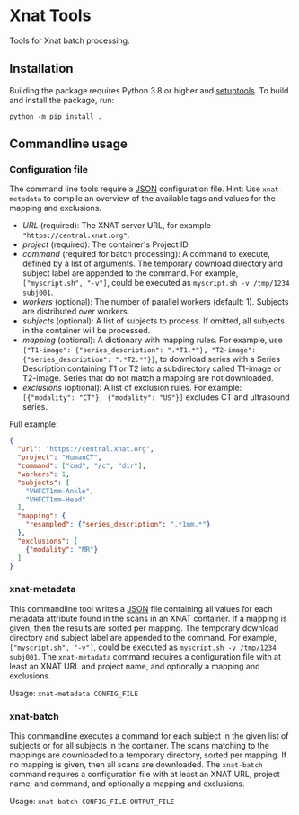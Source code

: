 # Xnat Tools

Tools for Xnat batch processing.


## Installation

Building the package requires Python 3.8 or higher and [setuptools](https://pypi.org/project/setuptools/).
To build and install the package, run:
```shell
python -m pip install .
```


## Commandline usage


### Configuration file

The command line tools require a [JSON](https://en.wikipedia.org/wiki/JSON) configuration file.
Hint: Use `xnat-metadata` to compile an overview of the available tags and values for the mapping and exclusions.

* *URL* (required): The XNAT server URL, for example `"https://central.xnat.org"`.
* *project* (required): The container's Project ID.
* *command* (required for batch processing): A command to execute, defined by a list of arguments. The temporary download directory and subject label are appended to the command. For example, `["myscript.sh", "-v"]`, could be executed as `myscript.sh -v /tmp/1234 subj001`.
* *workers* (optional): The number of parallel workers (default: 1). Subjects are distributed over workers.
* *subjects* (optional): A list of subjects to process. If omitted, all subjects in the container will be processed.
* *mapping* (optional): A dictionary with mapping rules. For example, use `{"T1-image": {"series_description": ".*T1.*"}, "T2-image": {"series_description": ".*T2.*"}}`, to download series with a Series Description containing T1 or T2 into a subdirectory called T1-image or T2-image. Series that do not match a mapping are not downloaded.     
* *exclusions* (optional): A list of exclusion rules. For example: `[{"modality": "CT"}, {"modality": "US"}]` excludes CT and ultrasound series.

Full example:
```json
{
  "url": "https://central.xnat.org",
  "project": "HumanCT",
  "command": ["cmd", "/c", "dir"],
  "workers": 1,
  "subjects": [
    "VHFCT1mm-Ankle",
    "VHFCT1mm-Head"
  ],
  "mapping": {
    "resampled": {"series_description": ".*1mm.*"}
  },
  "exclusions": [
    {"modality": "MR"}
  ]
}
```


### xnat-metadata

This commandline tool writes a [JSON](https://en.wikipedia.org/wiki/JSON) file containing all values for each metadata attribute found in the scans in an XNAT container.
If a mapping is given, then the results are sorted per mapping.
The temporary download directory and subject label are appended to the command. For example, `["myscript.sh", "-v"]`, could be executed as `myscript.sh -v /tmp/1234 subj001`.
The `xnat-metadata` command requires a configuration file with at least an XNAT URL and project name, and optionally a mapping and exclusions. 

Usage: `xnat-metadata CONFIG_FILE`


### xnat-batch

This commandline executes a command for each subject in the given list of subjects or for all subjects in the container.
The scans matching to the mappings are downloaded to a temporary directory, sorted per mapping. If no mapping is given, then all scans are downloaded.
The `xnat-batch` command requires a configuration file with at least an XNAT URL, project name, and command, and optionally a mapping and exclusions. 

Usage: `xnat-batch CONFIG_FILE OUTPUT_FILE`
